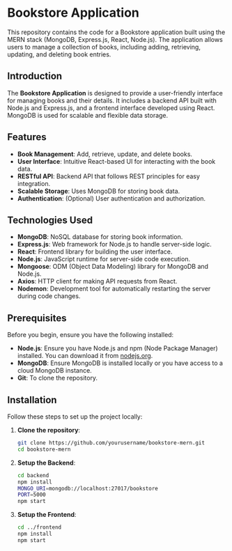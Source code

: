 # Bookstore Application

This repository contains the code for a Bookstore application built using the MERN stack (MongoDB, Express.js, React, Node.js). The application allows users to manage a collection of books, including adding, retrieving, updating, and deleting book entries.

## Introduction

The **Bookstore Application** is designed to provide a user-friendly interface for managing books and their details. It includes a backend API built with Node.js and Express.js, and a frontend interface developed using React. MongoDB is used for scalable and flexible data storage.

## Features

- **Book Management**: Add, retrieve, update, and delete books.
- **User Interface**: Intuitive React-based UI for interacting with the book data.
- **RESTful API**: Backend API that follows REST principles for easy integration.
- **Scalable Storage**: Uses MongoDB for storing book data.
- **Authentication**: (Optional) User authentication and authorization.

## Technologies Used

- **MongoDB**: NoSQL database for storing book information.
- **Express.js**: Web framework for Node.js to handle server-side logic.
- **React**: Frontend library for building the user interface.
- **Node.js**: JavaScript runtime for server-side code execution.
- **Mongoose**: ODM (Object Data Modeling) library for MongoDB and Node.js.
- **Axios**: HTTP client for making API requests from React.
- **Nodemon**: Development tool for automatically restarting the server during code changes.

## Prerequisites

Before you begin, ensure you have the following installed:

- **Node.js**: Ensure you have Node.js and npm (Node Package Manager) installed. You can download it from [nodejs.org](https://nodejs.org/).
- **MongoDB**: Ensure MongoDB is installed locally or you have access to a cloud MongoDB instance.
- **Git**: To clone the repository.

## Installation

Follow these steps to set up the project locally:

1. **Clone the repository**:
   ```bash
   git clone https://github.com/yourusername/bookstore-mern.git
   cd bookstore-mern
2. **Setup the Backend**:
   ```bash
   cd backend
   npm install
   MONGO_URI=mongodb://localhost:27017/bookstore
   PORT=5000
   npm start
3. **Setup the Frontend**:
   ```bash
   cd ../frontend
   npm install
   npm start
